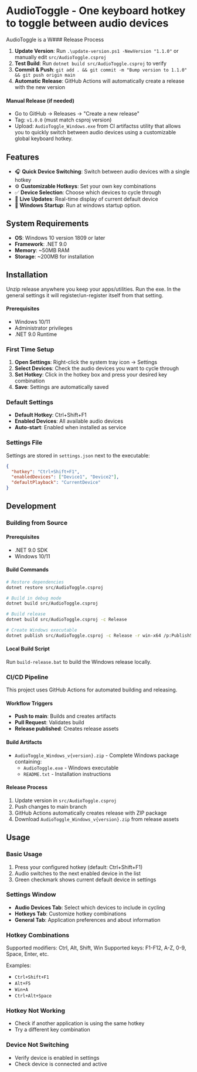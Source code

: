 # AudioToggle - One keyboard hotkey to toggle between audio devices

AudioToggle is a W### Release Process
1. **Update Version**: Run `.\update-version.ps1 -NewVersion "1.1.0"` or manually edit `src/AudioToggle.csproj`
2. **Test Build**: Run `dotnet build src/AudioToggle.csproj` to verify
3. **Commit & Push**: `git add . && git commit -m "Bump version to 1.1.0" && git push origin main`
4. **Automatic Release**: GitHub Actions will automatically create a release with the new version

#### Manual Release (if needed)
- Go to GitHub → Releases → "Create a new release"
- Tag: `v1.0.0` (must match csproj version)
- Upload: `AudioToggle_Windows.exe` from CI artifactss utility that allows you to quickly switch between audio devices using a customizable global keyboard hotkey.

## Features

- 🎧 **Quick Device Switching**: Switch between audio devices with a single hotkey
- ⚙️ **Customizable Hotkeys**: Set your own key combinations
- ✅ **Device Selection**: Choose which devices to cycle through
- 🔄 **Live Updates**: Real-time display of current default device
- 🚀 **Windows Startup**: Run at windows startup option.

## System Requirements

- **OS**: Windows 10 version 1809 or later
- **Framework**: .NET 9.0
- **Memory**: ~50MB RAM
- **Storage**: ~200MB for installation

## Installation
Unzip release anywhere you keep your apps/utilities. Run the exe. 
In the general settings it will register/un-register itself from that setting.

#### Prerequisites
- Windows 10/11
- Administrator privileges
- .NET 9.0 Runtime


### First Time Setup
1. **Open Settings**: Right-click the system tray icon → Settings
2. **Select Devices**: Check the audio devices you want to cycle through
3. **Set Hotkey**: Click in the hotkey box and press your desired key combination
4. **Save**: Settings are automatically saved

### Default Settings
- **Default Hotkey**: Ctrl+Shift+F1
- **Enabled Devices**: All available audio devices
- **Auto-start**: Enabled when installed as service

### Settings File
Settings are stored in `settings.json` next to the executable:
```json
{
  "hotkey": "Ctrl+Shift+F1",
  "enabledDevices": ["Device1", "Device2"],
  "defaultPlayback": "CurrentDevice"
}
```

## Development

### Building from Source

#### Prerequisites
- .NET 9.0 SDK
- Windows 10/11

#### Build Commands
```bash
# Restore dependencies
dotnet restore src/AudioToggle.csproj

# Build in debug mode
dotnet build src/AudioToggle.csproj

# Build release
dotnet build src/AudioToggle.csproj -c Release

# Create Windows executable
dotnet publish src/AudioToggle.csproj -c Release -r win-x64 /p:PublishSingleFile=true /p:SelfContained=true /p:EnableCompressionInSingleFile=true -o ./dist/windows
```

#### Local Build Script
Run `build-release.bat` to build the Windows release locally.

### CI/CD Pipeline

This project uses GitHub Actions for automated building and releasing.

#### Workflow Triggers
- **Push to main**: Builds and creates artifacts
- **Pull Request**: Validates build
- **Release published**: Creates release assets

#### Build Artifacts
- `AudioToggle_Windows_v{version}.zip` - Complete Windows package containing:
  - `AudioToggle.exe` - Windows executable
  - `README.txt` - Installation instructions

#### Release Process
1. Update version in `src/AudioToggle.csproj`
2. Push changes to main branch
3. GitHub Actions automatically creates release with ZIP package
4. Download `AudioToggle_Windows_v{version}.zip` from release assets

## Usage

### Basic Usage
1. Press your configured hotkey (default: Ctrl+Shift+F1)
2. Audio switches to the next enabled device in the list
3. Green checkmark shows current default device in settings

### Settings Window
- **Audio Devices Tab**: Select which devices to include in cycling
- **Hotkeys Tab**: Customize hotkey combinations
- **General Tab**: Application preferences and about information

### Hotkey Combinations
Supported modifiers: Ctrl, Alt, Shift, Win
Supported keys: F1-F12, A-Z, 0-9, Space, Enter, etc.

Examples:
- `Ctrl+Shift+F1`
- `Alt+F5`
- `Win+A`
- `Ctrl+Alt+Space`


### Hotkey Not Working
- Check if another application is using the same hotkey
- Try a different key combination


### Device Not Switching
- Verify device is enabled in settings
- Check device is connected and active
